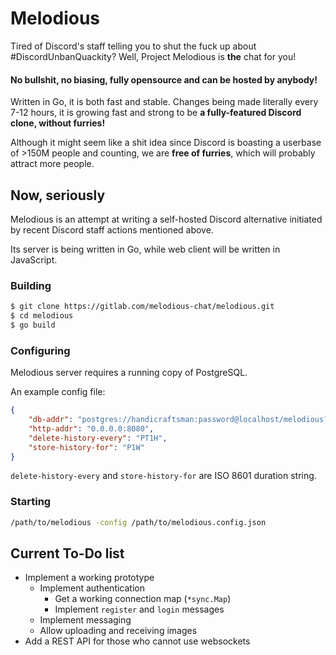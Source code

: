 # Melodious

Tired of Discord's staff telling you to shut the fuck up about #DiscordUnbanQuackity?
Well, Project Melodious is **the** chat for you!

#### No bullshit, no biasing, fully opensource and can be hosted by anybody!

Written in Go, it is both fast and stable. Changes being made literally every 7-12 hours, it is growing fast and strong to be **a fully-featured Discord clone, without furries!**

Although it might seem like a shit idea since Discord is boasting a userbase of >150M people and counting, we are **free of furries**, which will probably attract more people.

## Now, seriously

Melodious is an attempt at writing a self-hosted Discord alternative initiated by recent Discord staff actions mentioned above.

Its server is being written in Go, while web client will be written in JavaScript.

### Building

```bash
$ git clone https://gitlab.com/melodious-chat/melodious.git
$ cd melodious
$ go build
```

### Configuring

Melodious server requires a running copy of PostgreSQL.

An example config file:

```json
{
    "db-addr": "postgres://handicraftsman:password@localhost/melodious?sslmode=disable",
    "http-addr": "0.0.0.0:8080",
    "delete-history-every": "PT1H",
    "store-history-for": "P1W"
}
```

`delete-history-every` and `store-history-for` are ISO 8601 duration string.

### Starting

```bash
/path/to/melodious -config /path/to/melodious.config.json
```

## Current To-Do list

* Implement a working prototype
  * Implement authentication
    * Get a working connection map (`*sync.Map`)
    * Implement `register` and `login` messages
  * Implement messaging
  * Allow uploading and receiving images
* Add a REST API for those who cannot use websockets
